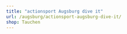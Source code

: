 ```yaml
---
title: "actionsport Augsburg dive it"
url: /augsburg/actionsport-augsburg-dive-it/
shop: Tauchen
---
```

